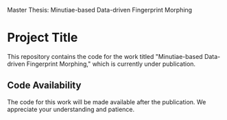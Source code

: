 Master Thesis: Minutiae-based Data-driven Fingerprint Morphing

# Project Title

This repository contains the code for the work titled "Minutiae-based Data-driven Fingerprint Morphing," which is currently under publication.

## Code Availability

The code for this work will be made available after the publication. We appreciate your understanding and patience.

